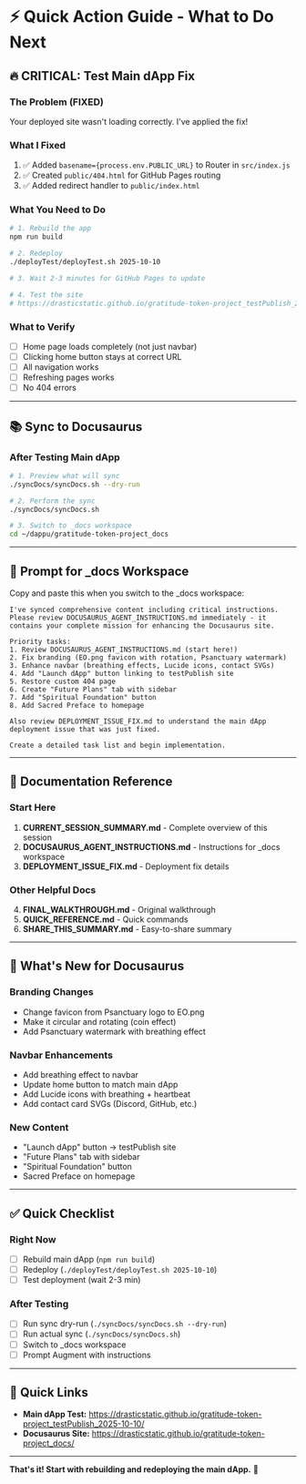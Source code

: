 # ⚡ Quick Action Guide - What to Do Next

## 🔥 CRITICAL: Test Main dApp Fix

### The Problem (FIXED)
Your deployed site wasn't loading correctly. I've applied the fix!

### What I Fixed
1. ✅ Added `basename={process.env.PUBLIC_URL}` to Router in `src/index.js`
2. ✅ Created `public/404.html` for GitHub Pages routing
3. ✅ Added redirect handler to `public/index.html`

### What You Need to Do

```bash
# 1. Rebuild the app
npm run build

# 2. Redeploy
./deployTest/deployTest.sh 2025-10-10

# 3. Wait 2-3 minutes for GitHub Pages to update

# 4. Test the site
# https://drasticstatic.github.io/gratitude-token-project_testPublish_2025-10-10/
```

### What to Verify
- [ ] Home page loads completely (not just navbar)
- [ ] Clicking home button stays at correct URL
- [ ] All navigation works
- [ ] Refreshing pages works
- [ ] No 404 errors

---

## 📚 Sync to Docusaurus

### After Testing Main dApp

```bash
# 1. Preview what will sync
./syncDocs/syncDocs.sh --dry-run

# 2. Perform the sync
./syncDocs/syncDocs.sh

# 3. Switch to _docs workspace
cd ~/dappu/gratitude-token-project_docs
```

---

## 🎯 Prompt for _docs Workspace

Copy and paste this when you switch to the _docs workspace:

```
I've synced comprehensive content including critical instructions. 
Please review DOCUSAURUS_AGENT_INSTRUCTIONS.md immediately - it 
contains your complete mission for enhancing the Docusaurus site.

Priority tasks:
1. Review DOCUSAURUS_AGENT_INSTRUCTIONS.md (start here!)
2. Fix branding (EO.png favicon with rotation, Psanctuary watermark)
3. Enhance navbar (breathing effects, Lucide icons, contact SVGs)
4. Add "Launch dApp" button linking to testPublish site
5. Restore custom 404 page
6. Create "Future Plans" tab with sidebar
7. Add "Spiritual Foundation" button
8. Add Sacred Preface to homepage

Also review DEPLOYMENT_ISSUE_FIX.md to understand the main dApp 
deployment issue that was just fixed.

Create a detailed task list and begin implementation.
```

---

## 📖 Documentation Reference

### Start Here
1. **CURRENT_SESSION_SUMMARY.md** - Complete overview of this session
2. **DOCUSAURUS_AGENT_INSTRUCTIONS.md** - Instructions for _docs workspace
3. **DEPLOYMENT_ISSUE_FIX.md** - Deployment fix details

### Other Helpful Docs
4. **FINAL_WALKTHROUGH.md** - Original walkthrough
5. **QUICK_REFERENCE.md** - Quick commands
6. **SHARE_THIS_SUMMARY.md** - Easy-to-share summary

---

## 🎨 What's New for Docusaurus

### Branding Changes
- Change favicon from Psanctuary logo to EO.png
- Make it circular and rotating (coin effect)
- Add Psanctuary watermark with breathing effect

### Navbar Enhancements
- Add breathing effect to navbar
- Update home button to match main dApp
- Add Lucide icons with breathing + heartbeat
- Add contact card SVGs (Discord, GitHub, etc.)

### New Content
- "Launch dApp" button → testPublish site
- "Future Plans" tab with sidebar
- "Spiritual Foundation" button
- Sacred Preface on homepage

---

## ✅ Quick Checklist

### Right Now
- [ ] Rebuild main dApp (`npm run build`)
- [ ] Redeploy (`./deployTest/deployTest.sh 2025-10-10`)
- [ ] Test deployment (wait 2-3 min)

### After Testing
- [ ] Run sync dry-run (`./syncDocs/syncDocs.sh --dry-run`)
- [ ] Run actual sync (`./syncDocs/syncDocs.sh`)
- [ ] Switch to _docs workspace
- [ ] Prompt Augment with instructions

---

## 🔗 Quick Links

- **Main dApp Test:** https://drasticstatic.github.io/gratitude-token-project_testPublish_2025-10-10/
- **Docusaurus Site:** https://drasticstatic.github.io/gratitude-token-project_docs/

---

**That's it! Start with rebuilding and redeploying the main dApp.** 🚀

